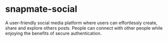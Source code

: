 # snapmate-social
A user-friendly social media platform where users can effortlessly create, share and explore others posts. People can connect with other people while enjoying the benefits of secure authentication.
